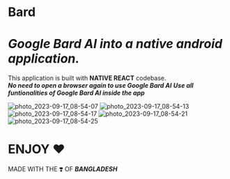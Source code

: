 # Bard
# _Google Bard AI into a native android application._
This application is built with **NATIVE REACT** codebase.  
**_No need to open a browser again to use Google Bard AI_**
**_Use all funtionalities of Google Bard AI inside the app_**

![photo_2023-09-17_08-54-07](https://github.com/nayemahmedniloy/Bard/assets/71997569/bbbfbea4-4c43-4a42-8fcb-2a4f277ffcc8)
![photo_2023-09-17_08-54-13](https://github.com/nayemahmedniloy/Bard/assets/71997569/4d284062-edc0-4a48-bfde-3ca6b89b623d)
![photo_2023-09-17_08-54-17](https://github.com/nayemahmedniloy/Bard/assets/71997569/5b84822f-96c3-401e-9982-f2eeba11528d)
![photo_2023-09-17_08-54-21](https://github.com/nayemahmedniloy/Bard/assets/71997569/444339ec-9dda-42de-a25a-891c0e9dc454)
![photo_2023-09-17_08-54-25](https://github.com/nayemahmedniloy/Bard/assets/71997569/be4d86d3-f5fa-4d21-a4bd-1f1fed6e9d62)

# ENJOY ❤️
MADE WITH THE ❣️ OF **_BANGLADESH_** 


